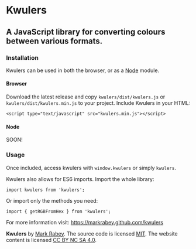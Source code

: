 Kwulers
=======

## A JavaScript library for converting colours between various formats.

### Installation

Kwulers can be used in both the browser, or as a [Node](https://nodejs.org) module.


#### Browser

Download the latest release and copy `kwulers/dist/kwulers.js` or `kwulers/dist/kwulers.min.js` to your project. Include Kwulers in your HTML:

    <script type="text/javascript" src="kwulers.min.js"></script>

#### Node

SOON!

### Usage

Once included, access kwulers with `window.kwulers` or simply `kwulers`.

Kwulers also allows for ES6 imports. Import the whole library:

    import kwulers from 'kwulers';

Or import only the methods you need:

    import { getRGBFromHex } from 'kwulers';

For more information visit: https://markrabey.github.com/kwulers


**Kwulers** by [Mark Rabey](https://markrabey.com). The source code is licensed [MIT](http://opensource.org/licenses/mit-license.php). The website content is licensed [CC BY NC SA 4.0](http://creativecommons.org/licenses/by-nc-sa/4.0/).